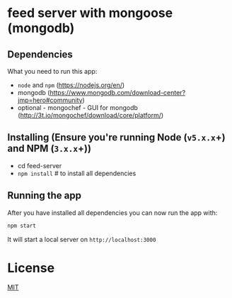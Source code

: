 # feed server with mongoose (mongodb)

## Dependencies

What you need to run this app:
* `node` and `npm` (https://nodejs.org/en/)
* mongodb (https://www.mongodb.com/download-center?jmp=hero#community)
* optional - mongochef - GUI for mongodb (http://3t.io/mongochef/download/core/platform/)

## Installing (Ensure you're running Node (`v5.x.x`+) and NPM (`3.x.x`+))
* cd feed-server
* `npm install` # to install all dependencies

## Running the app

After you have installed all dependencies you can now run the app with:

```bash
npm start
```

It will start a local server on `http://localhost:3000`


# License

[MIT](/LICENSE)